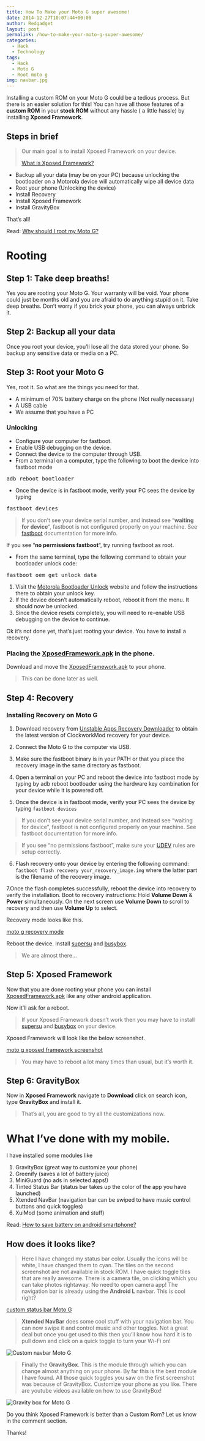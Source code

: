 ```yaml
---
title: How To Make your Moto G super awesome!
date: 2014-12-27T10:07:44+00:00
author: Redgadget
layout: post
permalink: /how-to-make-your-moto-g-super-awesome/
categories:
  - Hack
  - Technology
tags:
  - Hack
  - Moto G
  - Root moto g
img: navbar.jpg
---
```

Installing a custom ROM on your Moto G could be a tedious process. But there is an easier solution for this! You can have all those features of a **custom ROM** in your **stock ROM** without any hassle ( a little hassle) by installing **Xposed Framework**.


## <span id="Steps_in_brief">Steps in brief</span>

> Our main goal is to install Xposed Framework on your device.
> 
> [What is Xposed Framework?](http://www.xda-developers.com/android/android-basics-101-understanding-xposed-framework-xda-developer-tv/)

  * Backup all your data (may be on your PC) because unlocking the bootloader on a Motorola device will automatically wipe all device data
  * Root your phone (Unlocking the device)
  * Install Recovery
  * Install Xposed Framework
  * Install GravityBox

That&#8217;s all!

Read: <a href="http://redgadgets.com/why-should-i-root-my-moto-g/" target="_blank">Why should I root my Moto G?</a>

# <span id="Rooting">Rooting</span>

## <span id="Step_1_Take_deep_breaths">Step 1: Take deep breaths!</span>

Yes you are rooting your Moto G. Your warranty will be void. Your phone could just be months old and you are afraid to do anything stupid on it. Take deep breaths. Don&#8217;t worry if you brick your phone, you can always unbrick it.

## <span id="Step_2_Backup_all_your_data">Step 2: Backup all your data</span>

Once you root your device, you&#8217;ll lose all the data stored your phone. So backup any sensitive data or media on a PC.

## <span id="Step_3_Root_your_Moto_G">Step 3: Root your Moto G</span>

Yes, root it. So what are the things you need for that.

  * A minimum of 70% battery charge on the phone (Not really necessary)
  * A USB cable
  * We assume that you have a PC

### <span id="Unlocking">Unlocking</span>

  * Configure your computer for fastboot.
  * Enable USB debugging on the device.
  * Connect the device to the computer through USB.
  * From a terminal on a computer, type the following to boot the device into fastboot mode

<pre>adb reboot bootloader</pre>

  * Once the device is in fastboot mode, verify your PC sees the device by typing

<pre>fastboot devices</pre>

> If you don&#8217;t see your device serial number, and instead see &#8220;**waiting for device**&#8220;, fastboot is not configured properly on your machine. See [fastboot](http://forum.xda-developers.com/showthread.php?t=2277112) documentation for more info.

If you see &#8220;**no permissions fastboot**&#8220;, try running fastboot as root.

  * From the same terminal, type the following command to obtain your bootloader unlock code:

<pre>fastboot oem get_unlock_data
</pre>

  1. Visit the [Motorola Bootloader Unlock](https://motorola-global-portal.custhelp.com/app/standalone/bootloader/unlock-your-device-a/action/auth) website and follow the instructions there to obtain your unlock key.
  2. If the device doesn&#8217;t automatically reboot, reboot it from the menu. It should now be unlocked.
  3. Since the device resets completely, you will need to re-enable USB debugging on the device to continue.

Ok it&#8217;s not done yet, that&#8217;s just rooting your device. You have to install a recovery.

### <span id="Placing_the_XposedFrameworkapk_in_the_phone">Placing the <a href="http://repo.xposed.info/module/de.robv.android.xposed.installer">XposedFramework.apk</a> in the phone.</span>

Download and move the [XposedFramework.apk](http://dl.xposed.info/modules/de.robv.android.xposed.installer_v33_36570c.apk) to your phone.

> This can be done later as well.

## <span id="Step_4_Recovery">Step 4: Recovery</span>

### <span id="Installing_Recovery_on_Moto_G">Installing Recovery on Moto G</span>

  1. Download recovery from [Unstable Apps Recovery Downloader](http://builder.unstableapps.com/#/latest/clockworkmodrecovery/falcon) to obtain the latest version of ClockworkMod recovery for your device.
  2. Connect the Moto G to the computer via USB.
  3. Make sure the fastboot binary is in your PATH or that you place the recovery image in the same directory as fastboot.
  4. Open a terminal on your PC and reboot the device into fastboot mode by typing by adb reboot bootloader using the hardware key combination for your device while it is powered off.
    
  5. Once the device is in fastboot mode, verify your PC sees the device by typing ``fastboot devices``
            
> If you don&#8217;t see your device serial number, and instead see &#8220;waiting for device&#8221;, fastboot is not configured properly on your machine. See fastboot documentation for more info.
  
> If you see &#8220;no permissions fastboot&#8221;, make sure your [UDEV](http://developer.android.com/tools/device.html) rules are setup correctly.
    
  6. Flash recovery onto your device by entering the following command: ``fastboot flash recovery your_recovery_image.img``
    where the latter part is the filename of the recovery image.
        
 7.Once the flash completes successfully, reboot the device into recovery to verify the installation. Boot to recovery instructions: Hold **Volume Down** & **Power** simultaneously. On the next screen use **Volume Down** to scroll to recovery and then use **Volume Up** to select.
        
Recovery mode looks like this.
  
[moto g recovery mode](/images/recovery.jpg)
        
Reboot the device. Install [supersu](https://play.google.com/store/apps/details?id=eu.chainfire.supersu&hl=en) and [busybox](https://play.google.com/store/apps/details?id=stericson.busybox&hl=en).
        
> We are almost there&#8230;
        
## <span id="Step_5_Xposed_Framework">Step 5: Xposed Framework</span>
        
Now that you are done rooting your phone you can install [XposedFramework.apk](http://dl.xposed.info/modules/de.robv.android.xposed.installer_v33_36570c.apk) like any other android application.
  
Now it&#8217;ll ask for a reboot.
        
> If your Xposed Framework doesn&#8217;t work then you may have to install [supersu](https://play.google.com/store/apps/details?id=eu.chainfire.supersu&hl=en) and [busybox](https://play.google.com/store/apps/details?id=stericson.busybox&hl=en) on your device.
        
Xposed Framework will look like the below screenshot.
  
[moto g xposed framework screenshot](/images/xposed.jpg)
        
> You may have to reboot a lot many times than usual, but it&#8217;s worth it.
        
## <span id="Step_6_GravityBox">Step 6: GravityBox</span>
        
Now in **Xposed Framework** navigate to **Download** click on search icon, type **GravityBox** and install it.
        
> That&#8217;s all, you are good to try all the customizations now.
        
# <span id="What_I8217ve_done_with_my_mobile">What I&#8217;ve done with my mobile.</span>
        
I have installed some modules like
        
  1. GravityBox (great way to customize your phone)
  2. Greenify (saves a lot of battery juice)
  3. MiniGuard (no ads in selected apps!)
  4. Tinted Status Bar (status bar takes up the color of the app you have launched)
  5. Xtended NavBar (navigation bar can be swiped to have music control buttons and quick toggles)
  6. XuiMod (some animation and stuff)

Read: <a href="http://redgadgets.com/save-battery-android-smartphone/" target="_blank">How to save battery on android smartphone?</a>

## <span id="How_does_it_looks_like">How does it looks like?</span>

> Here I have changed my status bar color. Usually the icons will be white, I have changed them to cyan. The tiles on the second screenshot are not available in stock ROM. I have quick toggle tiles that are really awesome. There is a camera tile, on clicking which you can take photos rightaway. No need to open camera app! The navigation bar is already using the **Android L** navbar. This is cool right?

[custom status bar Moto G](/images/statusbar.jpg)

> **Xtended NavBar** does some cool stuff with your navigation bar. You can now swipe it and control music and other toggles. Not a great deal but once you get used to this then you&#8217;ll know how hard it is to pull down and click on a quick toggle to turn your Wi-Fi on!

![Custom navbar Moto G](/images/navbar.jpg)

> Finally the **GravityBox**. This is the module through which you can change almost anything on your phone. By far this is the best module I have found. All those quick toggles you saw on the first screenshot was because of GravityBox. Customize your phone as you like. There are youtube videos available on how to use GravityBox!

![Gravity box for Moto G](/images/gravitybox.jpg)

Do you think Xposed Framework is better than a Custom Rom? Let us know in the comment section.

Thanks!